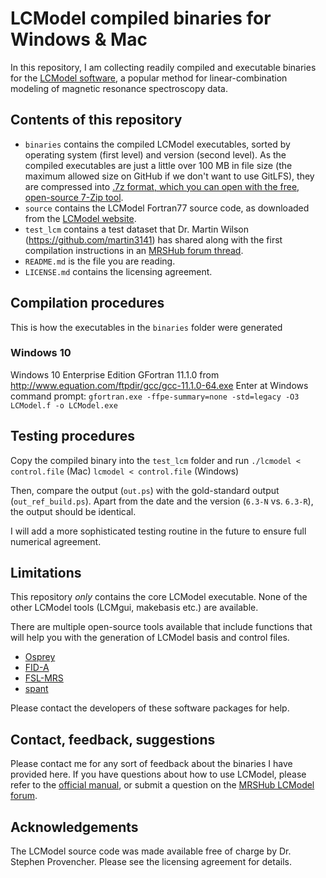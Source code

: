 # LCModel compiled binaries for Windows & Mac

In this repository, I am collecting readily compiled and executable binaries for the [LCModel software](http://s-provencher.com/lcmodel.shtml), a popular method for linear-combination modeling of magnetic resonance spectroscopy data.

## Contents of this repository

- `binaries` contains the compiled LCModel executables, sorted by operating system (first level) and version (second level). As the compiled executables are just a little over 100 MB in file size (the maximum allowed size on GitHub if we don't want to use GitLFS), they are compressed into [.7z format, which you can open with the free, open-source 7-Zip tool](https://www.7-zip.org/).
- `source` contains the LCModel Fortran77 source code, as downloaded from the [LCModel website](http://s-provencher.com/pub/LCModel/source.zip).
- `test_lcm` contains a test dataset that Dr. Martin Wilson (https://github.com/martin3141) has shared along with the first compilation instructions in an [MRSHub forum thread](https://forum.mrshub.org/t/building-lcmodel/317).
- `README.md` is the file you are reading.
- `LICENSE.md` contains the licensing agreement.

## Compilation procedures

This is how the executables in the `binaries` folder were generated

### Windows 10

Windows 10 Enterprise Edition
GFortran 11.1.0 from http://www.equation.com/ftpdir/gcc/gcc-11.1.0-64.exe
Enter at Windows command prompt:
`gfortran.exe -ffpe-summary=none -std=legacy -O3 LCModel.f -o LCModel.exe`

## Testing procedures

Copy the compiled binary into the `test_lcm` folder and run
`./lcmodel < control.file` (Mac)
`lcmodel < control.file` (Windows)

Then, compare the output (`out.ps`) with the gold-standard output (`out_ref_build.ps`).
Apart from the date and the version (`6.3-N` vs. `6.3-R`), the output should be identical.

I will add a more sophisticated testing routine in the future to ensure full numerical agreement.

## Limitations

This repository *only* contains the core LCModel executable. None of the other LCModel tools (LCMgui, makebasis etc.) are available.

There are multiple open-source tools available that include functions that will help you with the generation of LCModel basis and control files.
- [Osprey](https://github.com/schorschinho/osprey)
- [FID-A](https://github.com/cic-methods/fid-a)
- [FSL-MRS](https://github.com/wexeee/fsl_mrs)
- [spant](https://github.com/martin3141/spant)

Please contact the developers of these software packages for help.

## Contact, feedback, suggestions

Please contact me for any sort of feedback about the binaries I have provided here.
If you have questions about how to use LCModel, please refer to the [official manual](http://s-provencher.com/pub/LCModel/manual/manual.pdf), or submit a question on the [MRSHub LCModel forum](https://forum.mrshub.org/c/mrs-software/lcmodel/8).

## Acknowledgements

The LCModel source code was made available free of charge by Dr. Stephen Provencher. Please see the licensing agreement for details.
